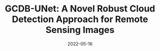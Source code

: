 ---
title: "GCDB-UNet: A Novel Robust Cloud Detection Approach for Remote Sensing Images"
collection: publications
category: manuscripts
permalink: /publication/2022-10-01-paper-title-number-6
#excerpt: 'A study on applying deep learning techniques to road detection and centerline extraction, focusing on multi-task learning.'
date: 2022-05-16
venue: '60'
slidesurl: 'https://github.com/xiachangxue/xfy.github.io/files/paper15.pdf'
paperurl: 'https://www.sciencedirect.com/science/article/pii/S0950705121010558#:~:text=This%20paper%20presents%20global%20context%20dense%20block%20U-Net,and%20is%20capable%20of%20detecting%20thin%20clouds%20effectively.'
bibtexurl: 'http://academicpages.github.io/files/bibtex15.bib'
#citation: 'C. Luo et al., "LWCDnet: A Lightweight Network for Efficient Cloud Detection in Remote Sensing Images," in IEEE Transactions on Geoscience and Remote Sensing, vol. 60, pp. 1-16, 2022.'
---